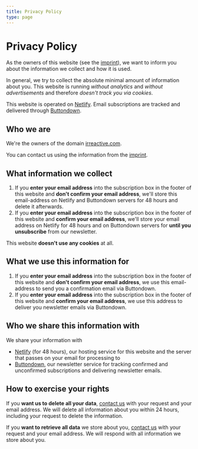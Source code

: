 ```yaml
---
title: Privacy Policy
type: page
---
```


# Privacy Policy

As the owners of this website (see the [imprint](/imprint)), we want to inform you about the information we collect and how it is used.

In general, we try to collect the absolute minimal amount of information about you. This website is running _without analytics_ and _without advertisements_ and therefore _doesn't track you via cookies_.

This website is operated on [Netlify](https://www.netlify.com/privacy/). Email subscriptions are tracked and delivered through [Buttondown](https://buttondown.email/privacy).

## Who we are

We're the owners of the domain [irreactive.com](https://irreactive.com).

You can contact us using the information from the [imprint](/imprint).

## What information we collect

1. If you **enter your email address** into the subscription box in the footer of this website and **don't confirm your email address**, we'll store this email-address on Netlify and Buttondown servers for 48 hours and delete it afterwards.
2. If you **enter your email address** into the subscription box in the footer of this website and **confirm your email address**, we'll store your email address on Netlify for 48 hours and on Buttondown servers for **until you unsubscribe** from our newsletter.

This website **doesn't use any cookies** at all.

## What we use this information for

1. If you **enter your email address** into the subscription box in the footer of this website and **don't confirm your email address**, we use this email-address to send you a confirmation email via Buttondown.
2. If you **enter your email address** into the subscription box in the footer of this website and **confirm your email address**, we use this address to deliver you newsletter emails via Buttondown.

## Who we share this information with

We share your information with
* [Netlify](https://www.netlify.com/privacy/) (for 48 hours), our hosting service for this website and the server that passes on your email for processing to
* [Buttondown](https://buttondown.email/privacy), our newsletter service for tracking confirmed and unconfirmed subscriptions and delivering newsletter emails.

## How to exercise your rights

If you **want us to delete all your data**, [contact us](/imprint) with your request and your email address. We will delete all information about you within 24 hours, including your request to delete the information.

If you **want to retrieve all data** we store about you, [contact us](/imprint) with your request and your email address. We will respond with all information we store about you.
